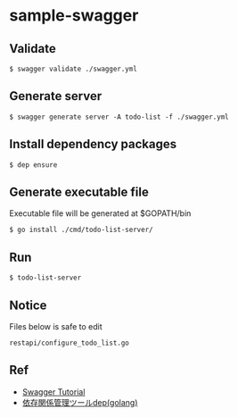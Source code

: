 # sample-swagger

## Validate
```
$ swagger validate ./swagger.yml
```

## Generate server
```
$ swagger generate server -A todo-list -f ./swagger.yml
```

## Install dependency packages
```
$ dep ensure
```

## Generate executable file
Executable file will be generated at $GOPATH/bin

```
$ go install ./cmd/todo-list-server/
```

## Run
```
$ todo-list-server
```

## Notice
Files below is safe to edit

```
restapi/configure_todo_list.go
```

## Ref
* [Swagger Tutorial](https://goswagger.io/tutorial/todo-list.html)
* [依存関係管理ツールdep(golang)](https://qiita.com/Azizjan/items/66564b5dc7597717932b)

